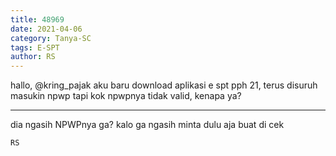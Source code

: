 ```yaml
---
title: 48969
date: 2021-04-06
category: Tanya-SC
tags: E-SPT
author: RS
---
```


hallo, @kring_pajak aku baru download aplikasi e spt pph 21, terus disuruh masukin npwp tapi kok npwpnya tidak valid, kenapa ya?

---

dia ngasih NPWPnya ga? kalo ga ngasih minta dulu aja buat di cek

`RS`
